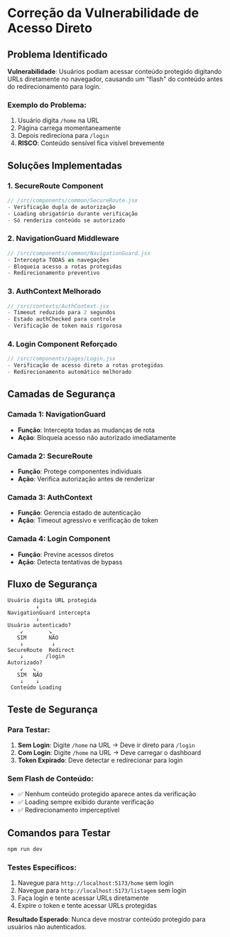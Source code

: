 # Correção da Vulnerabilidade de Acesso Direto

## Problema Identificado

**Vulnerabilidade**: Usuários podiam acessar conteúdo protegido digitando URLs diretamente no navegador, causando um "flash" do conteúdo antes do redirecionamento para login.

### Exemplo do Problema:
1. Usuário digita `/home` na URL
2. Página carrega momentaneamente
3. Depois redireciona para `/login`
4. **RISCO**: Conteúdo sensível fica visível brevemente

## Soluções Implementadas

### 1. SecureRoute Component
```jsx
// /src/components/common/SecureRoute.jsx
- Verificação dupla de autorização
- Loading obrigatório durante verificação
- Só renderiza conteúdo se autorizado
```

### 2. NavigationGuard Middleware
```jsx
// /src/components/common/NavigationGuard.jsx
- Intercepta TODAS as navegações
- Bloqueia acesso a rotas protegidas
- Redirecionamento preventivo
```

### 3. AuthContext Melhorado
```jsx
// /src/contexts/AuthContext.jsx
- Timeout reduzido para 2 segundos
- Estado authChecked para controle
- Verificação de token mais rigorosa
```

### 4. Login Component Reforçado
```jsx
// /src/components/pages/Login.jsx
- Verificação de acesso direto a rotas protegidas
- Redirecionamento automático melhorado
```

## Camadas de Segurança

### Camada 1: NavigationGuard
- **Função**: Intercepta todas as mudanças de rota
- **Ação**: Bloqueia acesso não autorizado imediatamente

### Camada 2: SecureRoute
- **Função**: Protege componentes individuais
- **Ação**: Verifica autorização antes de renderizar

### Camada 3: AuthContext
- **Função**: Gerencia estado de autenticação
- **Ação**: Timeout agressivo e verificação de token

### Camada 4: Login Component
- **Função**: Previne acessos diretos
- **Ação**: Detecta tentativas de bypass

## Fluxo de Segurança

```
Usuário digita URL protegida
         ↓
NavigationGuard intercepta
         ↓
Usuário autenticado?
    ↙        ↘
   SIM       NÃO
    ↓         ↓
SecureRoute  Redirect
    ↓       /login
Autorizado?
    ↙   ↘
   SIM  NÃO
    ↓    ↓
 Conteúdo Loading
```

## Teste de Segurança

### Para Testar:
1. **Sem Login**: Digite `/home` na URL → Deve ir direto para `/login`
2. **Com Login**: Digite `/home` na URL → Deve carregar o dashboard
3. **Token Expirado**: Deve detectar e redirecionar para login

### Sem Flash de Conteúdo:
- ✅ Nenhum conteúdo protegido aparece antes da verificação
- ✅ Loading sempre exibido durante verificação
- ✅ Redirecionamento imperceptível

## Comandos para Testar

```bash
npm run dev
```

### Testes Específicos:
1. Navegue para `http://localhost:5173/home` sem login
2. Navegue para `http://localhost:5173/listagem` sem login
3. Faça login e tente acessar URLs diretamente
4. Expire o token e tente acessar URLs protegidas

**Resultado Esperado**: Nunca deve mostrar conteúdo protegido para usuários não autenticados.
